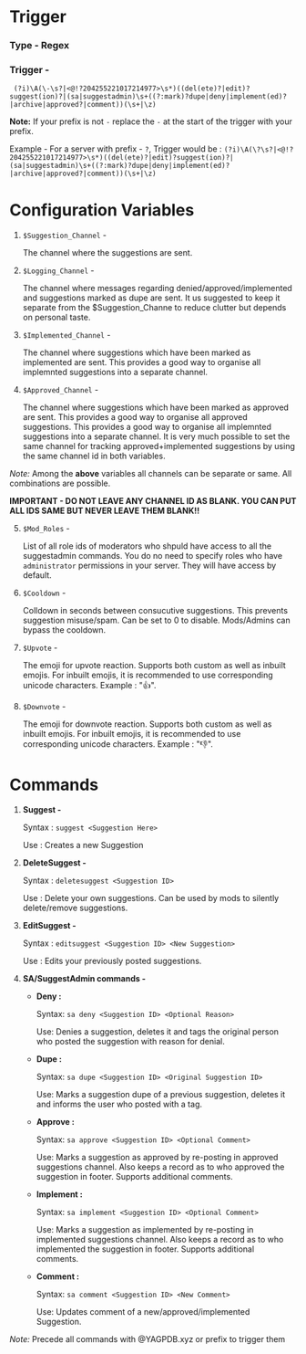 # Trigger 

### Type - Regex

### Trigger -

	 (?i)\A(\-\s?|<@!?204255221017214977>\s*)((del(ete)?|edit)?suggest(ion)?|(sa|suggestadmin)\s+((?:mark)?dupe|deny|implement(ed)?|archive|approved?|comment))(\s+|\z)

**Note:** If your prefix is not `-` replace the `-` at the start of the trigger with your prefix.

Example - For a server with prefix - `?`, Trigger would be : `(?i)\A(\?\s?|<@!?204255221017214977>\s*)((del(ete)?|edit)?suggest(ion)?|(sa|suggestadmin)\s+((?:mark)?dupe|deny|implement(ed)?|archive|approved?|comment))(\s+|\z)`


# Configuration Variables

1. `$Suggestion_Channel` -

	The channel where the suggestions are sent.

2. `$Logging_Channel` - 

	The channel where messages regarding denied/approved/implemented and suggestions marked as dupe are sent. It us suggested to keep it separate from the $Suggestion_Channe to reduce clutter but depends on personal taste. 

3. `$Implemented_Channel` -
	
	The channel where suggestions which have been marked as implemented are sent. This provides a good way to organise all implemnted suggestions into a separate channel.
	
4. `$Approved_Channel` -
	
	The channel where suggestions which have been marked as approved are sent. This provides a good way to organise all approved suggestions. This provides a good way to organise all implemnted suggestions into a separate channel. It is very much possible to set the same channel for tracking approved+implemented suggestions by using the same channel id in both variables.

*Note:* Among the **above** variables all channels can be separate or same. All combinations are possible. 

**IMPORTANT - DO NOT LEAVE ANY CHANNEL ID AS BLANK. YOU CAN PUT ALL IDS SAME BUT NEVER LEAVE THEM BLANK!!**

5. `$Mod_Roles` -

	List of all role ids of moderators who shpuld have access to all the suggestadmin commands. You do no need to specify roles who have `administrator` permissions in your server. They will have access by default.

6. `$Cooldown` -

	Colldown in seconds between consucutive suggestions. This prevents suggestion misuse/spam. Can be set to 0 to disable. Mods/Admins can bypass the cooldown.

7. `$Upvote` -

	The emoji for upvote reaction. Supports both custom as well as inbuilt emojis. For inbuilt emojis, it is recommended to use corresponding unicode characters. Example : "👍".
	
8. `$Downvote` -

	The emoji for downvote reaction. Supports both custom as well as inbuilt emojis. For inbuilt emojis, it is recommended to use corresponding unicode characters. Example : "👎".


# Commands

 1. **Suggest -**
 
	Syntax : `suggest <Suggestion Here>`
  
	Use : Creates a new Suggestion
		 
 2. **DeleteSuggest -**
 
	Syntax : `deletesuggest <Suggestion ID>`
  
	Use : Delete your own suggestions. Can be used by mods to silently delete/remove suggestions.	
		
 3. **EditSuggest -**
 
	Syntax : `editsuggest <Suggestion ID> <New Suggestion>`
  
	Use : Edits your previously posted suggestions.
	 
 4. **SA/SuggestAdmin commands -**
 
    - **Deny :** 
          
         Syntax: `sa deny <Suggestion ID> <Optional Reason>`
         
         Use: Denies a suggestion, deletes it and tags the original person who posted the suggestion with reason for denial.
	 
    - **Dupe :**
      
        Syntax: `sa dupe <Suggestion ID> <Original Suggestion ID>`
        
        Use: Marks a suggestion dupe of a previous suggestion, deletes it and informs the user who posted with a tag.
	 
    - **Approve :**
          
         Syntax: `sa approve <Suggestion ID> <Optional Comment>`
         
         Use: Marks a suggestion as approved by re-posting in approved suggestions channel. Also keeps a record as to who approved the suggestion in footer. Supports additional comments.
  
    - **Implement :**
          
         Syntax: `sa implement <Suggestion ID> <Optional Comment>`
         
         Use: Marks a suggestion as implemented by re-posting in implemented suggestions channel. Also keeps a record as to who implemented the suggestion in footer. Supports additional comments.
  

    - **Comment :**
          
         Syntax: `sa comment <Suggestion ID> <New Comment>`
         
         Use: Updates comment of a new/approved/implemented Suggestion.
  
    
*Note:* Precede all commands with @YAGPDB.xyz or prefix to trigger them
